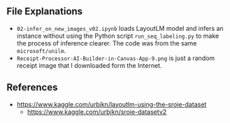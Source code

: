 ## File Explanations
- `02-infer_on_new_images_v02.ipynb` loads LayoutLM model and infers an instance without using the Python script `run_seq_labeling.py` to make the process of inference clearer. The code was from the same `microsoft/unilm`.
- `Receipt-Processor-AI-Builder-in-Canvas-App-9.png` is just a random receipt image that I downloaded form the Internet.


## References
- <https://www.kaggle.com/urbikn/layoutlm-using-the-sroie-dataset>
  - <https://www.kaggle.com/urbikn/sroie-datasetv2>
